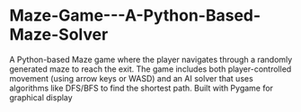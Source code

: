 # Maze-Game---A-Python-Based-Maze-Solver
A Python-based Maze game where the player navigates through a randomly generated maze to reach the exit. The game includes both player-controlled movement (using arrow keys or WASD) and an AI solver that uses algorithms like DFS/BFS to find the shortest path. Built with Pygame for graphical display
